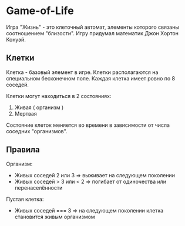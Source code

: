 # Game-of-Life
Игра "Жизнь" - это клеточный автомат, элементы которого связаны соотношением "близости".
Игру придумал математик Джон Хортон Конуэй.

## Клетки
Клетка - базовый элемент в игре. Клетки располагаются на специальном бесконечном поле.
Каждая клетка имеет ровно по 8 соседей.

Клетки могут находиться в 2 состояниях:
1. Живая ( организм )
2. Мертвая

Состояние клеток меняется во времени в зависимости от числа соседних "организмов".

## Правила
Организм:
- Живых соседей 2 или 3 => выживает на следующем поколении
- Живых соседей > 3 или < 2  => погибает от одиночества или перенаселённости
   
Пустая клетка:
- Живых соседей === 3 => на следующем поколении клетка становится живым организмом
